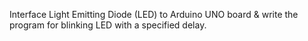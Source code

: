 
Interface Light Emitting Diode (LED) to Arduino UNO board & write the program for blinking LED with a specified delay.
